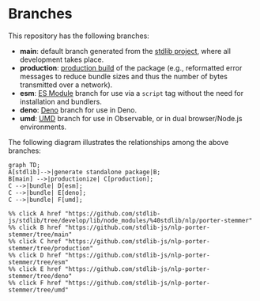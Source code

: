 <!--

@license Apache-2.0

Copyright (c) 2022 The Stdlib Authors.

Licensed under the Apache License, Version 2.0 (the "License");
you may not use this file except in compliance with the License.
You may obtain a copy of the License at

    http://www.apache.org/licenses/LICENSE-2.0

Unless required by applicable law or agreed to in writing, software
distributed under the License is distributed on an "AS IS" BASIS,
WITHOUT WARRANTIES OR CONDITIONS OF ANY KIND, either express or implied.
See the License for the specific language governing permissions and
limitations under the License.

-->

# Branches

This repository has the following branches:

-   **main**: default branch generated from the [stdlib project][stdlib-url], where all development takes place.
-   **production**: [production build][production-url] of the package (e.g., reformatted error messages to reduce bundle sizes and thus the number of bytes transmitted over a network).
-   **esm**: [ES Module][esm-url] branch for use via a `script` tag without the need for installation and bundlers.
-   **deno**: [Deno][deno-url] branch for use in Deno.
-   **umd**: [UMD][umd-url] branch for use in Observable, or in dual browser/Node.js environments.

The following diagram illustrates the relationships among the above branches:

```mermaid
graph TD;
A[stdlib]-->|generate standalone package|B;
B[main] -->|productionize| C[production];
C -->|bundle| D[esm];
C -->|bundle| E[deno];
C -->|bundle| F[umd];

%% click A href "https://github.com/stdlib-js/stdlib/tree/develop/lib/node_modules/%40stdlib/nlp/porter-stemmer"
%% click B href "https://github.com/stdlib-js/nlp-porter-stemmer/tree/main"
%% click C href "https://github.com/stdlib-js/nlp-porter-stemmer/tree/production"
%% click D href "https://github.com/stdlib-js/nlp-porter-stemmer/tree/esm"
%% click E href "https://github.com/stdlib-js/nlp-porter-stemmer/tree/deno"
%% click F href "https://github.com/stdlib-js/nlp-porter-stemmer/tree/umd"
```

[stdlib-url]: https://github.com/stdlib-js/stdlib/tree/develop/lib/node_modules/%40stdlib/nlp/porter-stemmer
[production-url]: https://github.com/stdlib-js/nlp-porter-stemmer/tree/production
[deno-url]: https://github.com/stdlib-js/nlp-porter-stemmer/tree/deno
[umd-url]: https://github.com/stdlib-js/nlp-porter-stemmer/tree/umd
[esm-url]: https://github.com/stdlib-js/nlp-porter-stemmer/tree/esm